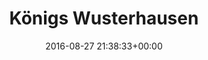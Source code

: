 ---
title:		"Königs Wusterhausen"
type:		"photos"
mediatype:		"upload"
location:		"Brandenburg, Germany"
date:		"2016-08-27 21:38:33+00:00"
album:		"experimental"
filename:		"konigs-wusterhausen.md"
series:		"friends"
cl_public_id:		"experimental/konigs-wusterhausen"
cl_version:		1497004570
format:		"tiff"
bytes:		4941524
width:		2560
height:		1440
colours:
- "#101010"
- "#7A7A7A"
- "#D7D6D6"
exposure_mode:		"Auto"
program:		"Aperture-priority AE"
aperture:		"2.8"
focal_length:		"24.0 mm"
iso:		"1600"
shutter_speed:		"1/13"
metering:		"Spot"
flash:		"Off, Did not fire"
white_balance:		"As Shot"
colour_temp:		"2500"
has_crop:		"false"
orientation:		"Horizontal (normal)"
camera_model:		"NIKON D800"
lens_info:		"24-70mm f/2.8"
artist:		"No artist info"
x_resolution:		"300"
y_resolution:		"300"
---